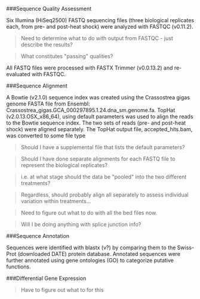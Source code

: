 ###Sequence Quality Assessment

Six Illumina (HiSeq2500) FASTQ sequencing files (three biological replicates each, from pre- and post-heat shock) were analyzed with FASTQC (v0.11.2).  
> Need to determine what to do with output from FASTQC - just describe the results?

> What constitutes "passing" qualities?

All FASTQ files were processed with FASTX Trimmer (v0.0.13.2) and re-evaluated with FASTQC.

###Sequence Alignment

A Bowtie (v2.1.0) sequence index was created using the Crassostrea gigas genome FASTA file from Ensembl: Crassostrea_gigas.GCA_000297895.1.24.dna_sm.genome.fa. TopHat (v2.0.13.OSX_x86_64), using default parameters was used to align the reads to the Bowtie sequence index.  The two sets of reads (pre- and post-heat shock) were aligned separately. The TopHat output file, accepted_hits.bam, was converted to some file type

> Should I have a supplemental file that lists the default parameters?

> Should I have done separate alignments for each FASTQ file to represent the biological replicates?

> i.e. at what stage should the data be "pooled" into the two different treatments?

> Regardless, should probably align all separately to assess individual variation within treatments...

> Need to figure out what to do with all the bed files now.

> Will I be doing anything with splice junction info?

###Sequence Annotation

Sequences were identified with blastx (v?) by comparing them to the Swiss-Prot (downloaded DATE) protein database. Annotated sequences were further annotated using gene ontologies (GO) to categorize putative functions.


###Differential Gene Expression

> Have to figure out what to for this


